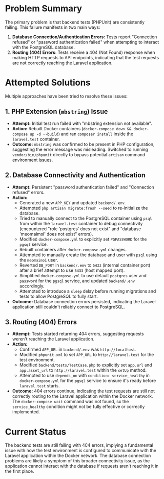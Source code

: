 # Problem Summary

The primary problem is that backend tests (PHPUnit) are consistently failing. This failure manifests in two main ways:
1.  **Database Connection/Authentication Errors:** Tests report "Connection refused" or "password authentication failed" when attempting to interact with the PostgreSQL database.
2.  **Routing (404) Errors:** Tests receive a 404 (Not Found) response when making HTTP requests to API endpoints, indicating that the test requests are not correctly reaching the Laravel application.

# Attempted Solutions

Multiple approaches have been tried to resolve these issues:

## 1. PHP Extension (`mbstring`) Issue
-   **Attempt:** Initial test run failed with "mbstring extension not available".
-   **Action:** Rebuilt Docker containers (`docker-compose down && docker-compose up -d --build`) and ran `composer install` inside the `laravel.test` container.
-   **Outcome:** `mbstring` was confirmed to be present in PHP configuration, suggesting the error message was misleading. Switched to running `vendor/bin/phpunit` directly to bypass potential `artisan` command environment issues.

## 2. Database Connectivity and Authentication
-   **Attempt:** Persistent "password authentication failed" and "Connection refused" errors.
-   **Action:**
    -   Generated a new `APP_KEY` and updated `backend/.env`.
    -   Attempted `php artisan migrate:fresh --seed` to re-initialize the database.
    -   Tried to manually connect to the PostgreSQL container using `psql` from within the `laravel.test` container to debug connectivity (encountered "role 'postgres' does not exist" and "database 'meomaimoi' does not exist" errors).
    -   Modified `docker-compose.yml` to explicitly set `PGPASSWORD` for the `pgsql` service.
    -   Rebuilt containers after `docker-compose.yml` changes.
    -   Attempted to manually create the database and user with `psql` using the `meomaimoi` user.
    -   Reverted `DB_PORT` in `backend/.env` to `5432` (internal container port) after a brief attempt to use `5433` (host mapped port).
    -   Simplified `docker-compose.yml` to use default `postgres` user and `password` for the `pgsql` service, and updated `backend/.env` accordingly.
    -   Attempted to introduce a `sleep` delay before running migrations and tests to allow PostgreSQL to fully start.
-   **Outcome:** Database connection errors persisted, indicating the Laravel application still couldn't reliably connect to PostgreSQL.

## 3. Routing (404) Errors
-   **Attempt:** Tests started returning 404 errors, suggesting requests weren't reaching the Laravel application.
-   **Action:**
    -   Confirmed `APP_URL` in `backend/.env` was `http://localhost`.
    -   Modified `phpunit.xml` to set `APP_URL` to `http://laravel.test` for the test environment.
    -   Modified `backend/tests/TestCase.php` to explicitly set `app.url` and `app.asset_url` to `http://laravel.test` within the `setUp` method.
    -   Attempted to use `depends_on` with `condition: service_healthy` in `docker-compose.yml` for the `pgsql` service to ensure it's ready before `laravel.test` starts.
-   **Outcome:** 404 errors continue, indicating the test requests are still not correctly routing to the Laravel application within the Docker network. The `docker-compose wait` command was not found, so the `service_healthy` condition might not be fully effective or correctly implemented.

# Current Status

The backend tests are still failing with 404 errors, implying a fundamental issue with how the test environment is configured to communicate with the Laravel application within the Docker network. The database connection problems are likely a symptom of this broader connectivity issue, as the application cannot interact with the database if requests aren't reaching it in the first place.